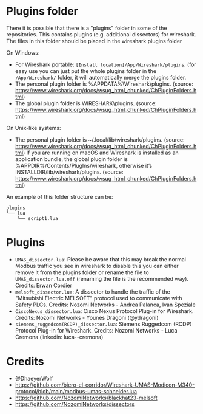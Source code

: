 # 
# Plugins folder
There it is possible that there is a "plugins" folder in some of the repositories. This contains plugins (e.g. additional dissectors) for wireshark. The files in this folder should be placed in the wireshark plugins folder

On Windows:
- For Wireshark portable: `[Install location]/App/Wireshark/plugins`. (for easy use you can just put the whole plugins folder in the `/App/Wireshark/` folder, it will automatically merge the plugins folder.
- The personal plugin folder is %APPDATA%\Wireshark\plugins. (source: https://www.wireshark.org/docs/wsug_html_chunked/ChPluginFolders.html)
- The global plugin folder is WIRESHARK\plugins. (source: https://www.wireshark.org/docs/wsug_html_chunked/ChPluginFolders.html)

On Unix-like systems:
- The personal plugin folder is ~/.local/lib/wireshark/plugins. (source: https://www.wireshark.org/docs/wsug_html_chunked/ChPluginFolders.html)
If you are running on macOS and Wireshark is installed as an application bundle, the global plugin folder is %APPDIR%/Contents/PlugIns/wireshark, otherwise it’s INSTALLDIR/lib/wireshark/plugins. (source: https://www.wireshark.org/docs/wsug_html_chunked/ChPluginFolders.html)

An example of this folder structure can be:
```
plugins
└── lua
    └── script1.lua
```

# Plugins
- `UMAS_dissector.lua`: Please be aware that this may break the normal Modbus traffic you see in wireshark to disable this you can either remove it from the plugins folder or rename the file to `UMAS_dissector.lua.off` (renaming the file is the recommended way). Credits: Erwan Cordier
- `melsoft_dissector.lua`: A dissector to handle the traffic of the "Mitsubishi Electric MELSOFT" protocol used to communicate with Safety PLCs. Credits: Nozomi Networks - Andrea Palanca, Ivan Speziale
- `CiscoNexus_dissector.lua`: Cisco Nexus Protocol Plug-in for Wireshark. Credits: Nozomi Networks - Younes Dragoni (@ydragoni)
- `siemens_ruggedcom(RCDP)_dissector.lua`: Siemens Ruggedcom (RCDP) Protocol Plug-in for Wireshark. Credits: Nozomi Networks - Luca Cremona (linkedin: luca--cremona)

# Credits
- @DhaeyerWolf
- https://github.com/biero-el-corridor/Wireshark-UMAS-Modicon-M340-protocol/blob/main/modbus-umas-schneider.lua
- https://github.com/NozomiNetworks/blackhat23-melsoft
- https://github.com/NozomiNetworks/dissectors